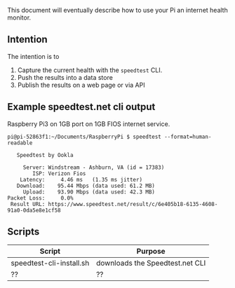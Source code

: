 This document will eventually describe how to use your Pi an internet health monitor.

## Intention
The intention is to 
1. Capture the current health with the `speedtest` CLI.
1. Push the results into a data store
1. Publish the results on a web page or via API

## Example speedtest.net cli output
Raspberry Pi3 on 1GB port on 1GB FIOS internet service.

```
pi@pi-52863f1:~/Documents/RaspberryPi $ speedtest --format=human-readable

   Speedtest by Ookla

     Server: Windstream - Ashburn, VA (id = 17383)
        ISP: Verizon Fios
    Latency:     4.46 ms   (1.35 ms jitter)
   Download:    95.44 Mbps (data used: 61.2 MB)
     Upload:    93.90 Mbps (data used: 42.3 MB)
Packet Loss:     0.0%
 Result URL: https://www.speedtest.net/result/c/6e405b18-6135-4608-91a0-0da5e8e1cf58
```

## Scripts
| Script | Purpose |
| - | - |
| speedtest-cli-install.sh | downloads the Speedtest.net CLI |
| ?? | ?? | 